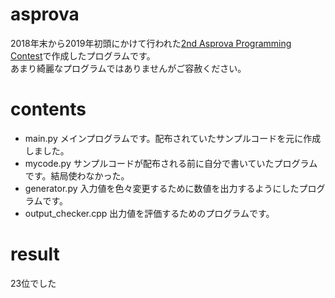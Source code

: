 # asprova

2018年末から2019年初頭にかけて行われた[2nd Asprova Programming Contest](https://asprocon2.contest.atcoder.jp)で作成したプログラムです。  
あまり綺麗なプログラムではありませんがご容赦ください。

# contents
- main.py メインプログラムです。配布されていたサンプルコードを元に作成しました。
- mycode.py サンプルコードが配布される前に自分で書いていたプログラムです。結局使わなかった。
- generator.py 入力値を色々変更するために数値を出力するようにしたプログラムです。
- output_checker.cpp 出力値を評価するためのプログラムです。

# result

23位でした

